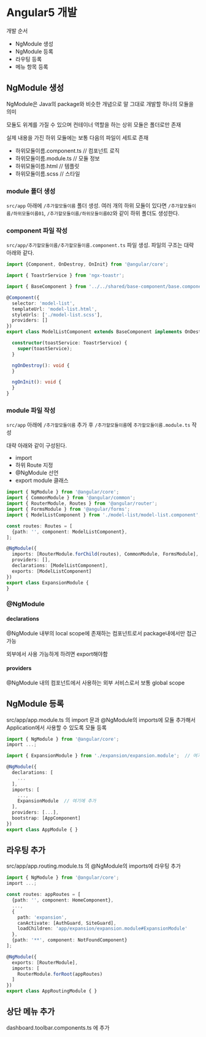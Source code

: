 # Angular5 개발

개발 순서

- NgModule 생성
- NgModule 등록
- 라우팅 등록
- 메뉴 항목 등록

## NgModule 생성

NgModule은 Java의 package와 비슷한 개념으로 말 그대로 개발할 하나의 모듈을 의미

모듈도 위계를 가질 수 있으며 컨테이너 역할을 하는 상위 모듈은 폴더로만 존재

실제 내용을 가진 하위 모듈에는 보통 다음의 파일이 세트로 존재

- 하위모듈이름.component.ts  // 컴포넌트 로직
- 하위모듈이름.module.ts     // 모듈 정보
- 하위모듈이름.html          // 템플릿
- 하위모듈이름.scss          // 스타일

### module 폴더 생성

`src/app` 아래에 `/추가할모듈이름` 폴더 생성. 여러 개의 하위 모듈이 있다면 `/추가할모듈이름/하위모듈이름01`, `/추가할모듈이름/하위모듈이름02`와 같이 하위 폴더도 생성한다.

### component 파일 작성

`src/app/추가할모듈이름/추가할모듈이름.component.ts` 파일 생성. 파일의 구조는 대략 아래와 같다.

```typescript
import {Component, OnDestroy, OnInit} from '@angular/core';

import { ToastrService } from 'ngx-toastr';

import { BaseComponent } from '../../shared/base-component/base.component';

@Component({
  selector: 'model-list',
  templateUrl: 'model-list.html',
  styleUrls: ['./model-list.scss'],
  providers: []
})
export class ModelListComponent extends BaseComponent implements OnDestroy, OnInit {

  constructor(toastService: ToastrService) {
    super(toastService);
  }

  ngOnDestroy(): void {
  }

  ngOnInit(): void {
  }
}
```


### module 파일 작성

`src/app` 아래에 `/추가할모듈이름` 추가 후 `/추가할모듈이름`에 `추가할모듈이름.module.ts` 작성

대략 아래와 같이 구성된다.

- import
- 하위 Route 지정
- @NgModule 선언
- export module 클래스

```typescript
import { NgModule } from '@angular/core';
import { CommonModule } from '@angular/common';
import { RouterModule, Routes } from '@angular/router';
import { FormsModule } from '@angular/forms';
import { ModelListComponent } from './model-list/model-list.component';

const routes: Routes = [
  {path: '', component: ModelListComponent},
];

@NgModule({
  imports: [RouterModule.forChild(routes), CommonModule, FormsModule],
  providers: [],
  declarations: [ModelListComponent],
  exports: [ModelListComponent]
})
export class ExpansionModule {
}

```

### @NgModule

#### declarations

@NgModule 내부의 local scope에 존재하는 컴포넌트로서 package내에서만 접근 가능

외부에서 사용 가능하게 하려면 export해야함

#### providers

@NgModule 내의 컴포넌트에서 사용하는 외부 서비스로서 보통 global scope



## NgModule 등록

src/app/app.module.ts 의 import 문과 @NgModule의 imports에 모듈 추가해서 Application에서 사용할 수 있도록 모듈 등록

```typescript
import { NgModule } from '@angular/core';
import ...;

import { ExpansionModule } from './expansion/expansion.module';  // 여기에 추가

@NgModule({
  declarations: [
    ...
  ],
  imports: [
    ...,
    ExpansionModule  // 여기에 추가
  ],
  providers: [...],
  bootstrap: [AppComponent]
})
export class AppModule { }

```

## 라우팅 추가

src/app/app.routing.module.ts 의 @NgModule의 imports에 라우팅 추가

```typescript
import { NgModule } from '@angular/core';
import ...;

const routes: appRoutes = [
  {path: '', component: HomeComponent},
  ...,
  {
    path: 'expansion',
    canActivate: [AuthGuard, SiteGuard],
    loadChildren: 'app/expansion/expansion.module#ExpansionModule'
  },
  {path: '**', component: NotFoundComponent}
];

@NgModule({
  exports: [RouterModule],
  imports: [
    RouterModule.forRoot(appRoutes)
  ]
})
export class AppRoutingModule { }
```


## 상단 메뉴 추가

dashboard.toolbar.components.ts 에 추가

